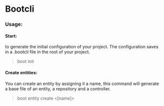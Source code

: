 # Bootcli

### Usage:

#### Start:
to generate the initial configuration of your project. The configuration saves in a .bootcli file in the root of your project.
> boot init  

#### Create entities:

You can create an entity by assigning it a name, this command will generate a base file of an entity, a repository and a controller.

> boot entity create <[name]>

